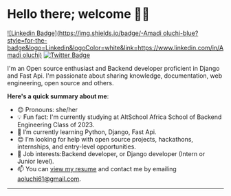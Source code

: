 # Hello there; welcome 👋🏾
 [![Linkedin Badge](https://img.shields.io/badge/-Amadi oluchi-blue?style=for-the-badge&logo=Linkedin&logoColor=white&link=https://www.linkedin.com/in/Amadi oluchi)](https://www.linkedin.com/in/amadi-oluchi-76526722b?utm_source=share&utm_campaign=share_via&utm_content=profile&utm_medium=android_app) [![Twitter Badge](https://img.shields.io/badge/-Oly-Babyy-1ca0f1?style=for-the-badge&logo=twitter&logoColor=white&link=https://twitter.com/Oly-Babyy)]()

I'm an Open source enthusiast and Backend developer proficient in Django and Fast Api. I'm passionate about sharing knowledge, documentation, web engineering, open source and others.

**Here's a quick summary about me**:

- 😊 Pronouns: she/her
- 💡 Fun fact: I'm currently studying at AltSchool Africa School of Backend Engineering Class of 2023.
- 🌱 I’m currently learning Python, Django, Fast Api.
- 😊 I’m looking for help with open source projects, hackathons, internships, and entry-level opportunities.
- 💼 Job interests:Backend developer, or Django developer (Intern or Junior level).
- 📫 You can [view my resume](https://docs.google.com/document/d/1zt2WpTynnk05YXslGPu8VhPyObtHxadf/edit?usp=drivesdk&ouid=107772884326580769181&rtpof=true&sd=true) and contact me by emailing aoluchi61@gmail.com.

---

